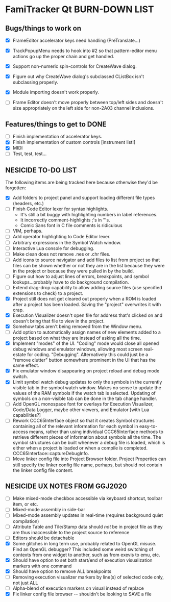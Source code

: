 # FamiTracker Qt BURN-DOWN LIST

## Bugs/things to work on

- [x] FrameEditor accelerator keys need handling (PreTranslate...)
- [x] TrackPopupMenu needs to hook into #2 so that pattern-editor menu actions go up the proper chain and get handled.
- [x] Support non-numeric spin-controls for CreateWave dialog.
- [x] Figure out why CreateWave dialog's subclassed CListBox isn't subclassing properly.
- [x] Module importing doesn't work properly.
- [ ] Frame Editor doesn't move properly between top/left sides and doesn't size appropriately on the left side for non-2A03 channel inclusions.


## Features/things to get to DONE

- [ ] Finish implementation of accelerator keys.
- [x] Finish implementation of custom controls [instrument list!]
- [x] MIDI
- [ ] Test, test, test...

## NESICIDE TO-DO LIST

The following items are being tracked here because otherwise they'd be forgotten:

- [X] Add folders to project panel and support loading different file types (headers, etc.)
- [ ] Finish Code Editor lexer for syntax highlights.
   - It's still a bit buggy with highlighting numbers in label references.
   - It incorrectly comment-highlights ;'s in "'s.
   - Comic Sans font in C file comments is ridiculous
- [ ] VIM, perhaps.
- [ ] Add operator highlighting to Code Editor lexer.
- [ ] Arbitrary expressions in the Symbol Watch window.
- [ ] Interactive Lua console for debugging.
- [ ] Make clean does not remove .nes or .chr files.
- [ ] Add icons to source navigator and add files to list from project so that files can be shown whether or not they are in the list because they were in the project
or because they were pulled in by the build.
- [ ] Figure out how to adjust lines of errors, breakpoints, and symbol lookups...probably have to do background compilation.
- [ ] Extend drag-drop capability to allow adding source files (use specified extensions to check) to a project.
- [X] Project still does not get cleared out properly when a ROM is loaded after a project has been loaded.  Saving the "project" overwrites it with crap.
- [X] Execution Visualizer doesn't open file for address that's clicked on and doesn't bring that file to view in the project.
- [X] Somehow tabs aren't being removed from the Window menu.
- [ ] Add option to automatically assign names of new elements added to a project based on what they are instead of asking all the time.
- [X] Implement "modes" of the UI.  "Coding" mode would close all opened debug windows and emulator windows, allowing most screen real-estate for coding.  "Debugging".  Alternatively this could just be a "remove clutter" button somewhere prominent in the UI that has the same effect.
- [X] Fix emulator window disappearing on project reload and debug mode switch.
- [X] Limit symbol watch debug updates to only the symbols in the currently visible tab in the symbol watch window.  Makes no sense to update the values of the RAM symbols if the watch tab is selected.  Updating of symbols on a non-visible tab can be done in the tab change handler.
- [ ] Add OpenGL monospace font for overlays for Execution Visualizer, Code/Data Logger, maybe other viewers, and Emulator [with Lua capabilities?]
- [ ] Rework CCC65Interface object so that it creates Symbol structures containing all of the relevant information for each symbol in easy-to-access means, rather than using individual CCC65Interface methods to retrieve different pieces of information about symbols all the time.  The symbol structures can be built whenever a debug file is loaded, which is either when a project is loaded or when a compile is completed.  CCC65Interface::captureDebugInfo.
- [ ] Move linker config file into Project Browser folder.  Project Properties can still specify the linker config file name, perhaps, but should not contain the linker config file content.

## NESICIDE UX NOTES FROM GGJ2020

- [ ] Make mixed-mode checkbox accessible via keyboard shortcut, toolbar item, or etc.
- [ ] Mixed-mode assembly in side-bar
- [ ] Mixed-mode assembly updates in real-time (requires background quiet compilation)
- [ ] Attribute Table and Tile/Stamp data should *not* be in project file as they are thus inaccessible to the project source to reference
- [ ] Editors should be detachable
- [X] Some glitches in long term use, probably related to OpenGL misuse. Find an OpenGL debugger?
This included some weird switching of contexts from one widget to another, such as from exevis to emu, etc.
- [X] Should have option to set both start/end of execution visualization markers with one command
- [X] Should have option to remove ALL breakpoints
- [ ] Removing execution visualizer markers by line(s) of selected code only, not just ALL
- [ ] Alpha-blend of execution markers on visual instead of replace
- [X] Fix linker config file browser -- shouldn't be looking to SAVE a file
